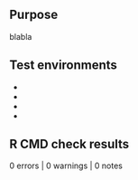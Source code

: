 ## Purpose

blabla

## Test environments

*
*
*
*

## R CMD check results

0 errors | 0 warnings | 0 notes
